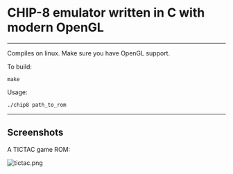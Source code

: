 # CHIP-8 emulator written in C with modern OpenGL

***

Compiles on linux. Make sure you have OpenGL support.

To build:

```make```

Usage:

```./chip8 path_to_rom```

***

## Screenshots

A TICTAC game ROM:

![tictac.png](https://www.github.com/agentelement/CHIP-8/raw/master/screenshots/tictac.png)
